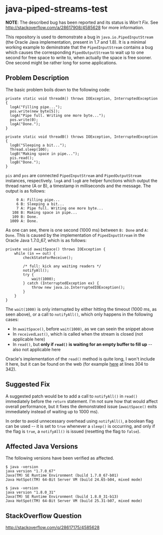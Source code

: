 # java-piped-streams-test

**NOTE**: The described bug has been reported and its status is *Won't Fix*. See http://stackoverflow.com/a/28617908/4585628 for more information.

This repository is used to demonstrate a bug in `java.io.PipedInputStream` (the Oracle Java implementation, present in 1.7 and 1.8). It is a minimal working example to deminstrate that the `PipedInputStream` contains a bug which causes the corresponding `PipedOutputStream` to wait up to one second for free space to write to, when actually the space is free sooner. One second might be rather long for some applications.

## Problem Description

The basic problem boils down to the following code:

    private static void threadA() throws IOException, InterruptedException {
      logA("Filling pipe...");
      pos.write(new byte[5]);
      logA("Pipe full. Writing one more byte...");
      pos.write(0);
      logA("Done.");
    }
    
    private static void threadB() throws IOException, InterruptedException {
      logB("Sleeping a bit...");
      Thread.sleep(100);
      logB("Making space in pipe...");
      pis.read();
      logB("Done.");
    }

`pis` and `pos` are connected `PipedInputStream` and `PipedOutputStream` instances, respectively. `logA` and `logB` are helper functions which output the thread name (A or B), a timestamp in milliseconds and the message. The output is as follows:

         0 A: Filling pipe...
         6 B: Sleeping a bit...
         7 A: Pipe full. Writing one more byte...
       108 B: Making space in pipe...
       109 B: Done.
      1009 A: Done.

As one can see, there is one second (1000 ms) between `B: Done` and `A: Done`. This is caused by the implementation of `PipedInputStream` in the Oracle Java 1.7.0_67, which is as follows:

    private void awaitSpace() throws IOException {
        while (in == out) {
            checkStateForReceive();

            /* full: kick any waiting readers */
            notifyAll();
            try {
                wait(1000);
            } catch (InterruptedException ex) {
                throw new java.io.InterruptedIOException();
            }
        }
    }

The `wait(1000)` is only interrupted by either hitting the timeout (1000 ms, as seen above), or a call to `notifyAll()`, which only happens in the following cases:

* In `awaitSpace()`, before `wait(1000)`, as we can seein the snippet above
* In `receivedLast()`, which is called when the stream is closed (not applicable here)
* In `read()`, but **only if `read()` is waiting for an empty buffer to fill up** -- also not applicable here

Oracle's implementation of the `read()` method is quite long, I won't include it here, but it can be found on the web (for example [here](http://www.docjar.com/html/api/java/io/PipedInputStream.java.html) at lines 304 to 342).

## Suggested Fix

A suggested patch would be to add a call to `notifyAll()` in `read()` immediately before the `return` statement. I'm not sure how that would affect overall performance, but it fixes the demonstrated issue (`awaitSpace()` exits immediately instead of waiting up to 1000 ms).

In order to avoid unnecessary overhead using `notifyAll()`, a boolean flag can be used -- it is set to `true` whenever a `sleep()` is occurring, and only if the flag is `true`, a `notifyAll()` is issued (resetting the flag to `false`).

## Affected Java Versions

The following versions have been verified as affected.

    $ java -version
    java version "1.7.0_67"
    Java(TM) SE Runtime Environment (build 1.7.0_67-b01)
    Java HotSpot(TM) 64-Bit Server VM (build 24.65-b04, mixed mode)

    $ java -version
    java version "1.8.0_31"
    Java(TM) SE Runtime Environment (build 1.8.0_31-b13)
    Java HotSpot(TM) 64-Bit Server VM (build 25.31-b07, mixed mode)

## StackOverflow Question

http://stackoverflow.com/q/28617175/4585628
